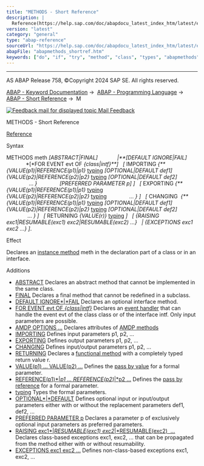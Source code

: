 ```yaml
---
title: "METHODS - Short Reference"
description: |
  Reference(https://help.sap.com/doc/abapdocu_latest_index_htm/latest/en-US/abapmethods.htm) Syntax METHODS meth ABSTRACTFINAL DEFAULT IGNOREFAIL FOR EVENT evt OF classintf  IMPORTING VALUE(p1)REFERENCE(p1)p1 typing(https://help.sap.com/
version: "latest"
category: "general"
type: "abap-reference"
sourceUrl: "https://help.sap.com/doc/abapdocu_latest_index_htm/latest/en-US/abapmethods_shortref.htm"
abapFile: "abapmethods_shortref.htm"
keywords: ["do", "if", "try", "method", "class", "types", "abapmethods", "shortref"]
---
```


* * *

AS ABAP Release 758, ©Copyright 2024 SAP SE. All rights reserved.

[ABAP - Keyword Documentation](https://help.sap.com/doc/abapdocu_latest_index_htm/latest/en-US/abenabap.htm) →  [ABAP - Programming Language](https://help.sap.com/doc/abapdocu_latest_index_htm/latest/en-US/abenabap_reference.htm) →  [ABAP - Short Reference](https://help.sap.com/doc/abapdocu_latest_index_htm/latest/en-US/abenabap_shortref.htm) →  M

 [![](Mail.gif?object=Mail.gif "Feedback mail for displayed topic") Mail Feedback](mailto:f1_help@sap.com?subject=Feedback%20on%20ABAP%20Documentation&body=Document:%20METHODS%2C%20ABAPMETHODS_SHORTREF%2C%20758%0D%0A%0D%0AError:%0D%0A%0D%0A%0D%0A%0D%0ASuggestion%20for%20improvement:)

METHODS - Short Reference

[Reference](https://help.sap.com/doc/abapdocu_latest_index_htm/latest/en-US/abapmethods.htm)

Syntax

METHODS meth *\[*ABSTRACT*|*FINAL*\]*
            *|**\[*DEFAULT IGNORE*|*FAIL*\]*
             *\[*FOR EVENT evt OF *{*class*|*intf*}**\]*
  *\[* IMPORTING *{**{*VALUE(p1)*|*REFERENCE(p1)*|*p1*}* [typing](https://help.sap.com/doc/abapdocu_latest_index_htm/latest/en-US/abentyping_shortref.htm) *\[*OPTIONAL*|*DEFAULT def1*\]*
               *{*VALUE(p2)*|*REFERENCE(p2)*|*p2*}* [typing](https://help.sap.com/doc/abapdocu_latest_index_htm/latest/en-US/abentyping_shortref.htm) *\[*OPTIONAL*|*DEFAULT def2*\]*
               ... *}*
              *\[*PREFERRED PARAMETER p*\]* *\]*
  *\[* EXPORTING *{**{*VALUE(p1)*|*REFERENCE(p1)*|*p1*}* [typing](https://help.sap.com/doc/abapdocu_latest_index_htm/latest/en-US/abentyping_shortref.htm)
               *{*VALUE(p2)*|*REFERENCE(p2)*|*p2*}* [typing](https://help.sap.com/doc/abapdocu_latest_index_htm/latest/en-US/abentyping_shortref.htm)
              ... *}* *\]*
  *\[* CHANGING  *{**{*VALUE(p1)*|*REFERENCE(p1)*|*p1*}* [typing](https://help.sap.com/doc/abapdocu_latest_index_htm/latest/en-US/abentyping_shortref.htm) *\[*OPTIONAL*|*DEFAULT def1*\]*
               *{*VALUE(p2)*|*REFERENCE(p2)*|*p2*}* [typing](https://help.sap.com/doc/abapdocu_latest_index_htm/latest/en-US/abentyping_shortref.htm) *\[*OPTIONAL*|*DEFAULT def2*\]*
              ... *}* *\]*
  *\[* RETURNING *{*VALUE(r)*}* [typing](https://help.sap.com/doc/abapdocu_latest_index_htm/latest/en-US/abentyping_shortref.htm) *\]*
  *\[* *{*RAISING exc1*|*RESUMABLE(exc1) exc2*|*RESUMABLE(exc2) ...*}*
  *|* *{*EXCEPTIONS exc1 exc2 ...*}* *\]*.

Effect

Declares an [instance method](https://help.sap.com/doc/abapdocu_latest_index_htm/latest/en-US/abeninstance_method_glosry.htm "Glossary Entry") meth in the declaration part of a class or in an interface.

Additions   

-   [ABSTRACT](https://help.sap.com/doc/abapdocu_latest_index_htm/latest/en-US/abapmethods_abstract_final.htm)
    Declares an abstract method that cannot be implemented in the same class.
-   [FINAL](https://help.sap.com/doc/abapdocu_latest_index_htm/latest/en-US/abapmethods_abstract_final.htm)
    Declares a final method that cannot be redefined in a subclass.
-   [DEFAULT IGNORE*|*FAIL](https://help.sap.com/doc/abapdocu_latest_index_htm/latest/en-US/abapmethods_default.htm)
    Declares an optional interface method.
-   [FOR EVENT evt OF *{*class*|*intf*}*](https://help.sap.com/doc/abapdocu_latest_index_htm/latest/en-US/abapmethods_event_handler.htm)
    Declares an [event handler](https://help.sap.com/doc/abapdocu_latest_index_htm/latest/en-US/abenevent_handler_glosry.htm "Glossary Entry") that can handle the event evt of the class class or of the interface intf. Only input parameters are possible.
-   [AMDP OPTIONS ...](https://help.sap.com/doc/abapdocu_latest_index_htm/latest/en-US/abapmethods_amdp_options.htm)
    Declares attributes of [AMDP methods](https://help.sap.com/doc/abapdocu_latest_index_htm/latest/en-US/abenamdp_method_glosry.htm "Glossary Entry")
-   [IMPORTING](https://help.sap.com/doc/abapdocu_latest_index_htm/latest/en-US/abapmethods_general.htm)
    Defines input parameters p1, p2, ...
-   [EXPORTING](https://help.sap.com/doc/abapdocu_latest_index_htm/latest/en-US/abapmethods_general.htm)
    Defines output parameters p1, p2, ...
-   [CHANGING](https://help.sap.com/doc/abapdocu_latest_index_htm/latest/en-US/abapmethods_general.htm)
    Defines input/output parameters p1, p2, ...
-   [RETURNING](https://help.sap.com/doc/abapdocu_latest_index_htm/latest/en-US/abapmethods_functional.htm)
    Declares a [functional method](https://help.sap.com/doc/abapdocu_latest_index_htm/latest/en-US/abenfunctional_method_glosry.htm "Glossary Entry") with a completely typed return value r.
-   [VALUE(p1) ... VALUE(p2) ...](https://help.sap.com/doc/abapdocu_latest_index_htm/latest/en-US/abapmethods_parameters.htm)
    Defines the [pass by value](https://help.sap.com/doc/abapdocu_latest_index_htm/latest/en-US/abenpass_by_value_glosry.htm "Glossary Entry") for a formal parameter.
-   [REFERENCE(p1)*|*p1 ... REFERENCE(p2)*|*p2 ...](https://help.sap.com/doc/abapdocu_latest_index_htm/latest/en-US/abapmethods_parameters.htm)
    Defines the [pass by reference](https://help.sap.com/doc/abapdocu_latest_index_htm/latest/en-US/abenpass_by_reference_glosry.htm "Glossary Entry") for a formal parameter.
-   [typing](https://help.sap.com/doc/abapdocu_latest_index_htm/latest/en-US/abentyping_syntax.htm)
    Types the formal parameters.
-   [OPTIONAL*|*DEFAULT](https://help.sap.com/doc/abapdocu_latest_index_htm/latest/en-US/abapmethods_parameters.htm)
    Defines optional input or input/output parameters either with or without the replacement parameters def1, def2, ...
-   [PREFERRED PARAMETER p](https://help.sap.com/doc/abapdocu_latest_index_htm/latest/en-US/abapmethods_general.htm)
    Declares a parameter p of exclusively optional input parameters as preferred parameters.
-   [RAISING exc1*|*RESUMABLE(exc1) exc2*|*RESUMABLE(exc2)  ...](https://help.sap.com/doc/abapdocu_latest_index_htm/latest/en-US/abapmethods_general.htm)
    Declares class-based exceptions exc1, exc2, ... that can be propagated from the method either with or without resumability.
-   [EXCEPTIONS exc1 exc2 ...](https://help.sap.com/doc/abapdocu_latest_index_htm/latest/en-US/abapmethods_general.htm)
    Defines non-class-based exceptions exc1, exc2, ...